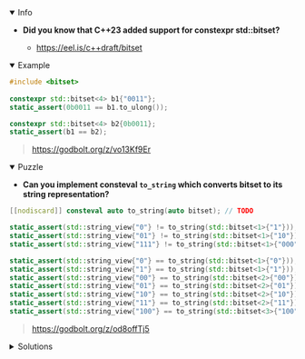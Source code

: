 <details open><summary>Info</summary><p>

* **Did you know that C++23 added support for constexpr std::bitset?**

  * https://eel.is/c++draft/bitset

</p></details><details open><summary>Example</summary><p>

```cpp
#include <bitset>
 
constexpr std::bitset<4> b1{"0011"};
static_assert(0b0011 == b1.to_ulong());

constexpr std::bitset<4> b2{0b0011};
static_assert(b1 == b2);
```

> https://godbolt.org/z/vo13Kf9Er

</p></details><details open><summary>Puzzle</summary><p>

* **Can you implement consteval `to_string` which converts bitset to its string representation?**

```cpp
[[nodiscard]] consteval auto to_string(auto bitset); // TODO

static_assert(std::string_view{"0"} != to_string(std::bitset<1>{"1"}));
static_assert(std::string_view{"01"} != to_string(std::bitset<1>{"10"}));
static_assert(std::string_view{"111"} != to_string(std::bitset<1>{"000"}));

static_assert(std::string_view{"0"} == to_string(std::bitset<1>{"0"}));
static_assert(std::string_view{"1"} == to_string(std::bitset<1>{"1"}));
static_assert(std::string_view{"00"} == to_string(std::bitset<2>{"00"}));
static_assert(std::string_view{"01"} == to_string(std::bitset<2>{"01"}));
static_assert(std::string_view{"10"} == to_string(std::bitset<2>{"10"}));
static_assert(std::string_view{"11"} == to_string(std::bitset<2>{"11"}));
static_assert(std::string_view{"100"} == to_string(std::bitset<3>{"100"}));
```

> https://godbolt.org/z/od8offTj5

</p></details><details><summary>Solutions</summary><p>
